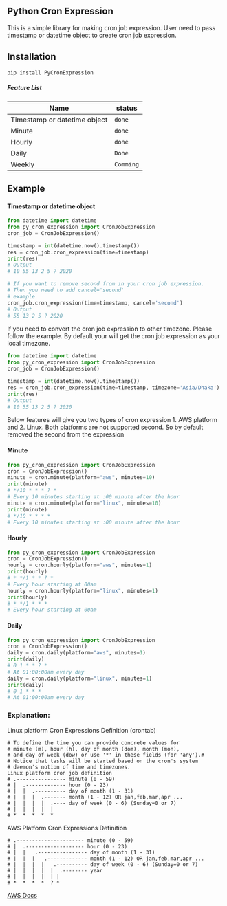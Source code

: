 ## Python Cron Expression

This is a simple library for making cron job expression. 
User need to pass timestamp or datetime object to create cron job expression. 

## Installation
```shell script
pip install PyCronExpression
```

##### Feature List

| Name                                 | status     
| ---                                  | ---        
| Timestamp or datetime object         | `done`       
| Minute                               | `done`      
| Hourly                               | `done`       
| Daily                                | `Done` 
| Weekly                               | `Comming`        

## Example 

#### Timestamp or datetime object
```python
from datetime import datetime
from py_cron_expression import CronJobExpression
cron_job = CronJobExpression()

timestamp = int(datetime.now().timestamp())
res = cron_job.cron_expression(time=timestamp)
print(res)
# Output 
# 10 55 13 2 5 ? 2020

# If you want to remove second from in your cron job expression. 
# Then you need to add cancel='second'
# example
cron_job.cron_expression(time=timestamp, cancel='second')
# Output 
# 55 13 2 5 ? 2020
```
If you need to convert the cron job expression to other timezone. Please follow the example. 
By default your will get the cron job expression as your local timezone. 
```python
from datetime import datetime
from py_cron_expression import CronJobExpression
cron_job = CronJobExpression()

timestamp = int(datetime.now().timestamp())
res = cron_job.cron_expression(time=timestamp, timezone='Asia/Dhaka')
print(res)
# Output 
# 10 55 13 2 5 ? 2020
```
Below features will give you two types of cron expression 1. AWS platform and 2. Linux. 
Both platforms are not supported second. So by default removed the second from the expression
#### Minute
```python
from py_cron_expression import CronJobExpression
cron = CronJobExpression()
minute = cron.minute(platform="aws", minutes=10)
print(minute)
# */10 * * * ? * 
# Every 10 minutes starting at :00 minute after the hour
minute = cron.minute(platform="linux", minutes=10)
print(minute)
# */10 * * * *
# Every 10 minutes starting at :00 minute after the hour
```
#### Hourly
```Python
from py_cron_expression import CronJobExpression
cron = CronJobExpression()
hourly = cron.hourly(platform="aws", minutes=1)
print(hourly)
# * */1 * * ? *
# Every hour starting at 00am
hourly = cron.hourly(platform="linux", minutes=1)
print(hourly)
# * */1 * * *
# Every hour starting at 00am
```
#### Daily 
```Python
from py_cron_expression import CronJobExpression
cron = CronJobExpression()
daily = cron.daily(platform="aws", minutes=1)
print(daily)
# 0 1 * * ? *
# At 01:00:00am every day
daily = cron.daily(platform="linux", minutes=1)
print(daily)
# 0 1 * * *
# At 01:00:00am every day
```

### Explanation: 
Linux platform Cron Expressions Definition (crontab)
```text
# To define the time you can provide concrete values for
# minute (m), hour (h), day of month (dom), month (mon),
# and day of week (dow) or use '*' in these fields (for 'any').#
# Notice that tasks will be started based on the cron's system
# daemon's notion of time and timezones.
Linux platform cron job definition
# .---------------- minute (0 - 59)
# |  .------------- hour (0 - 23)
# |  |  .---------- day of month (1 - 31)
# |  |  |  .------- month (1 - 12) OR jan,feb,mar,apr ...
# |  |  |  |  .---- day of week (0 - 6) (Sunday=0 or 7)
# |  |  |  |  |
# *  *  *  *  *
```

AWS Platform Cron Expressions Definition
```text
# .---------------------- minute (0 - 59)
# |  .------------------- hour (0 - 23)
# |  |   .---------------- day of month (1 - 31)
# |  |  |   .------------- month (1 - 12) OR jan,feb,mar,apr ...
# |  |  |  |   .---------- day of week (0 - 6) (Sunday=0 or 7)
# |  |  |  |  |  .-------- year
# |  |  |  |  | |
# *  *  *  *  ? *
```
[AWS Docs](https://docs.aws.amazon.com/AmazonCloudWatch/latest/events/ScheduledEvents.html)